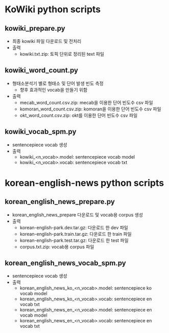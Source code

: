 # KoWiki python scripts

## kowiki_prepare.py
- 최종 kowiki 파일 다운로드 및 전처리
- 출력
  - kowiki.txt.zip: 토픽 단위로 정리된 text 파일

## kowiki_word_count.py
- 형태소분석기 별로 형태소 및 단어 발생 빈도 측정
  - 향후 효과적인 vocab을 만들기 위함
- 출력
  - mecab_word_count.csv.zip: mecab을 이용한 단어 빈도수 csv 파일
  - komoran_word_count.csv.zip: komoran을 이용한 단어 빈도수 csv 파일
  - okt_word_count.csv.zip: okt를 이용한 단어 빈도수 csv 파일

## kowiki_vocab_spm.py
- sentencepiece vocab 생성
- 출력
  - kowiki_<n_vocab>.model: sentencepiece vocab model
  - kowiki_<n_vocab>.vocab: sentencepiece vocab txt


# korean-english-news python scripts

## korean_english_news_prepare.py
- korean_english_news_prepare 다운로드 및 vocab용 corpus 생성
- 출력
  - korean-english-park.dev.tar.gz: 다운로드 한 dev 파일
  - korean-english-park.train.tar.gz: 다운로드 한 train 파일 
  - korean-english-park.test.tar.gz: 다운로드 한 test 파일
  - corpus.txt.zip: vocab용 corpus 파일


## korean_english_news_vocab_spm.py
- sentencepiece vocab 생성
- 출력
  - korean_english_news_ko_<n_vocab>.model: sentencepiece ko vocab model
  - korean_english_news_ko_<n_vocab>.vocab: sentencepiece en vocab txt
  - korean_english_news_en_<n_vocab>.model: sentencepiece en vocab model
  - korean_english_news_en_<n_vocab>.vocab: sentencepiece en vocab txt

